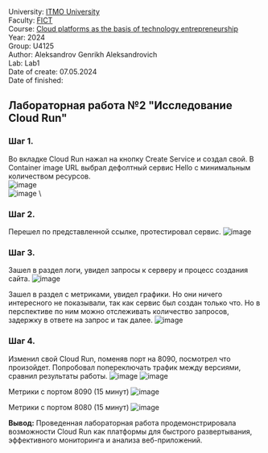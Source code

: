 University: [ITMO University](https://itmo.ru/ru/) \
Faculty: [FICT](https://fict.itmo.ru) \
Course: [Cloud platforms as the basis of technology entrepreneurship](https://itmo-ict-faculty.github.io/cloud-platforms-as-the-basis-of-technology-entrepreneurship/) \
Year: 2024 \
Group: U4125 \
Author: Aleksandrov Genrikh Aleksandrovich \
Lab: Lab1 \
Date of create: 07.05.2024 \
Date of finished: 

## Лабораторная работа №2 "Исследование Cloud Run"
### Шаг 1.
Во вкладке Cloud Run нажал на кнопку Create Service и создал свой. В Container image URL выбрал дефолтный сервис Hello с минимальным количеством ресурсов.  \
![image](https://github.com/genrikhlamar/2023_2024-cloud-platforms-as-the-basis-of-technology-entrepreneurship-u4125-aleksandrov_g_a/assets/164926677/46f12cd7-313e-46fd-85c8-deba4028a654) \
![image](https://github.com/genrikhlamar/2023_2024-cloud-platforms-as-the-basis-of-technology-entrepreneurship-u4125-aleksandrov_g_a/assets/164926677/dfa2232c-a9fa-4871-bdd2-1687d2d4e408) \

### Шаг 2.
Перешел по представленной ссылке, протестировал сервис.
![image](https://github.com/genrikhlamar/2023_2024-cloud-platforms-as-the-basis-of-technology-entrepreneurship-u4125-aleksandrov_g_a/assets/164926677/439a089f-8ab3-409d-815a-aed8f01ba5a9) 

### Шаг 3.
Зашел в раздел логи, увидел запросы к серверу и процесс создания сайта.
![image](https://github.com/genrikhlamar/2023_2024-cloud-platforms-as-the-basis-of-technology-entrepreneurship-u4125-aleksandrov_g_a/assets/164926677/de66fc69-1a2f-408e-880a-a69f30472be9)

Зашел в раздел с метриками, увидел графики. Но они ничего интересного не показывали, так как сервис был создан только что. Но в перспективе по ним можно отслеживать количество запросов, задержку в ответе на запрос и так далее.
![image](https://github.com/genrikhlamar/2023_2024-cloud-platforms-as-the-basis-of-technology-entrepreneurship-u4125-aleksandrov_g_a/assets/164926677/78db1bfd-e3f9-42a0-8761-959f904e30a6)

### Шаг 4.
Изменил свой Cloud Run, поменяв порт на 8090, посмотрел что произойдет. Попробовал попереключать трафик между версиями, сравнил результаты работы.
![image](https://github.com/genrikhlamar/2023_2024-cloud-platforms-as-the-basis-of-technology-entrepreneurship-u4125-aleksandrov_g_a/assets/164926677/2c3218ff-dee4-4551-9fc0-6e08511d1094)
![image](https://github.com/genrikhlamar/2023_2024-cloud-platforms-as-the-basis-of-technology-entrepreneurship-u4125-aleksandrov_g_a/assets/164926677/49420ae0-0181-47b6-ad04-acf4d691cc37)

Метрики с портом 8090 (15 минут)
![image](https://github.com/genrikhlamar/2023_2024-cloud-platforms-as-the-basis-of-technology-entrepreneurship-u4125-aleksandrov_g_a/assets/164926677/8f50df13-ec3e-46b8-95f9-6a77c642ba68)

Метрики с портом 8080 (15 минут)
![image](https://github.com/genrikhlamar/2023_2024-cloud-platforms-as-the-basis-of-technology-entrepreneurship-u4125-aleksandrov_g_a/assets/164926677/06cf691b-1ad7-468a-90bc-493beb9953a2)

**Вывод:** Проведенная лабораторная работа продемонстрировала возможности Cloud Run как платформы для быстрого развертывания, эффективного мониторинга и анализа веб-приложений. 
